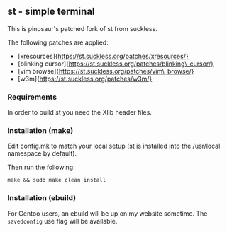 ## st - simple terminal
This is pinosaur's patched fork of st from suckless.

The following patches are applied:
- [xresources]{https://st.suckless.org/patches/xresources/}
- [blinking cursor]{https://st.suckless.org/patches/blinking\_cursor/}
- [vim browse]{https://st.suckless.org/patches/vim\_browse/}
- [w3m]{https://st.suckless.org/patches/w3m/}

### Requirements
In order to build st you need the Xlib header files.

### Installation (make)
Edit config.mk to match your local setup (st is installed into
the /usr/local namespace by default).

Then run the following:
```
make && sudo make clean install
```

### Installation (ebuild)
For Gentoo users, an ebuild will be up on my website sometime.
The `savedconfig` use flag will be available.

